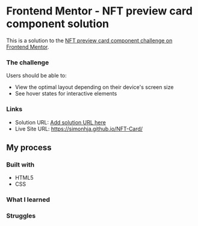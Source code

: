 # Frontend Mentor - NFT preview card component solution

This is a solution to the [NFT preview card component challenge on Frontend Mentor](https://www.frontendmentor.io/challenges/nft-preview-card-component-SbdUL_w0U). 

### The challenge

Users should be able to:

- View the optimal layout depending on their device's screen size
- See hover states for interactive elements

### Links

- Solution URL: [Add solution URL here](https://your-solution-url.com)
- Live Site URL: https://simonhja.github.io/NFT-Card/

## My process

### Built with

- HTML5
- CSS

### What I learned

### Struggles
